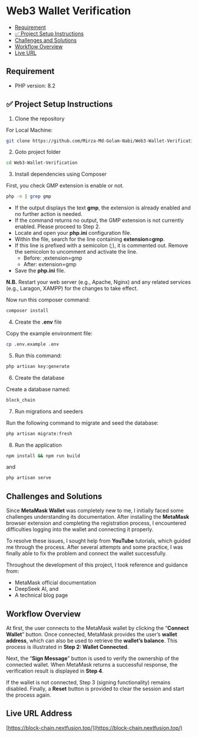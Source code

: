# Web3 Wallet Verification

- [Requirement](#requirement)
- [✅ Project Setup Instructions](#-project-setup-instructions)
- [Challenges and Solutions](#challenges-and-solutions)
- [Workflow Overview](#workflow-overview)
- [Live URL](#live-url-address)

## Requirement

-   PHP version: 8.2

## ✅ Project Setup Instructions

1. Clone the repository

For Local Machine:

```sh
git clone https://github.com/Mirza-Md-Golam-Nabi/Web3-Wallet-Verification.git
```

2. Goto project folder

```sh
cd Web3-Wallet-Verification
```

3. Install dependencies using Composer

First, you check GMP extension is enable or not.

```sh
php -m | grep gmp
```

- If the output displays the text **gmp**, the extension is already enabled and no further action is needed.
- If the command returns no output, the GMP extension is not currently enabled. Please proceed to Step 2.
- Locate and open your **php.ini** configuration file.
- Within the file, search for the line containing **extension=gmp**.
- If this line is prefixed with a semicolon (;), it is commented out. Remove the semicolon to uncomment and activate the line.
  - Before: ;extension=gmp
  - After: extension=gmp
- Save the **php.ini** file.

**N.B.** Restart your web server (e.g., Apache, Nginx) and any related services (e.g., Laragon, XAMPP) for the changes to take effect.

Now run this composer command:

```sh
composer install
```

4. Create the **.env** file

Copy the example environment file:

```sh
cp .env.example .env
```

5. Run this command:

```sh
php artisan key:generate
```

6. Create the database

Create a database named:

```sh
block_chain
```

7. Run migrations and seeders

Run the following command to migrate and seed the database:

```sh
php artisan migrate:fresh
```

8. Run the application

```sh
npm install && npm run build
```

and

```sh
php artisan serve
```

## Challenges and Solutions

Since **MetaMask Wallet** was completely new to me, I initially faced some challenges understanding its documentation. After installing the **MetaMask** browser extension and completing the registration process, I encountered difficulties logging into the wallet and connecting it properly.

To resolve these issues, I sought help from **YouTube** tutorials, which guided me through the process. After several attempts and some practice, I was finally able to fix the problem and connect the wallet successfully.

Throughout the development of this project, I took reference and guidance from:

- MetaMask official documentation
- DeepSeek AI, and
- A technical blog page

## Workflow Overview

At first, the user connects to the MetaMask wallet by clicking the “**Connect Wallet**” button. Once connected, MetaMask provides the user’s **wallet address**, which can also be used to retrieve the **wallet’s balance**. This process is illustrated in **Step 2: Wallet Connected**.

Next, the “**Sign Message**” button is used to verify the ownership of the connected wallet. When MetaMask returns a successful response, the verification result is displayed in **Step 4**.

If the wallet is not connected, Step 3 (signing functionality) remains disabled.
Finally, a **Reset** button is provided to clear the session and start the process again.

## Live URL Address

[https://block-chain.nextfusion.top/](https://block-chain.nextfusion.top/)
